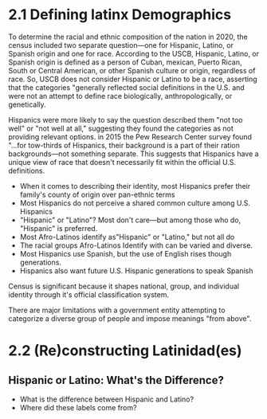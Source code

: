 # 2.1 Defining latinx Demographics
To determine the racial and ethnic composition of the nation in 2020, the census included two separate question—one for Hispanic, Latino, or Spanish origin and one for race. According to the USCB, Hispanic, Latino, or Spanish origin is defined as a person of Cuban, mexican, Puerto Rican, South or Central American, or other Spanish culture or origin, regardless of race. So, USCB does not consider Hispanic or Latino to be a race, asserting that the categories "generally reflected social definitions in the U.S. and were not an attempt to define race biologically, anthropologically, or genetically.

Hispanics were more likely to say the question described them "not too well" or "not well at all," suggesting they found the categories as not providing relevant options. in 2015 the Pew Research Center survey found "...for tow-thirds of Hispanics, their background is a part of their ration backgrounds—not something separate. This suggests that Hispanics have a unique view of race that doesn't necessarily fit within the official U.S. definitions.

- When it comes to describing their identity, most Hispanics prefer their family's county of origin over pan-ethnic terms
- Most Hispanics do not perceive a shared common culture among U.S. Hispanics
- "Hispanic" or "Latino"? Most don't care—but among those who do, "Hispanic" is preferred.
- Most Afro-Latinos identify as"Hispanic" or "Latino," but not all do
- The racial groups Afro-Latinos Identify with can be varied and diverse.
- Most Hispanics use Spanish, but the use of English rises though generations.
- Hispanics also want future U.S. Hispanic generations to speak Spanish

Census is significant because it shapes national, group, and individual identity through it's official classification system. 

There are major limitations with a government entity attempting to categorize a diverse group of people and impose meanings "from above".

# 2.2 (Re)constructing Latinidad(es)


## Hispanic or Latino: What's the Difference?

- What is the difference between Hispanic and Latino?
- Where did these labels come from?